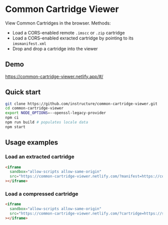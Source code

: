 # Common Cartridge Viewer

View Common Cartridges in the browser. Methods:

- Load a CORS-enabled remote `.imscc` or `.zip` cartridge
- Load a CORS-enabled exracted cartridge by pointing to its `imsmanifest.xml`
- Drop and drop a cartridge into the viewer

## Demo

https://common-cartridge-viewer.netlify.app/#/

## Quick start

```bash
git clone https://github.com/instructure/common-cartridge-viewer.git
cd common-cartridge-viewer
export NODE_OPTIONS=--openssl-legacy-provider
npm ci
npm run build # populates locale data
npm start
```

## Usage examples

### Load an extracted cartridge

```html
<iframe
  sandbox="allow-scripts allow-same-origin"
  src="https://common-cartridge-viewer.netlify.com/?manifest=https://common-cartridge-viewer.netlify.com/test-cartridges/course-1/imsmanifest.xml"
></iframe>
```

### Load a compressed cartridge

```html
<iframe
  sandbox="allow-scripts allow-same-origin"
  src="https://common-cartridge-viewer.netlify.com/?cartridge=https://s3.amazonaws.com/public-imscc/facc0607309246638c298c6a1b01abcf.imscc"
></iframe>
```

